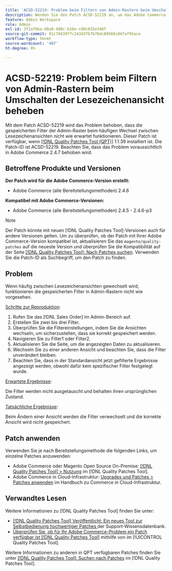 ```yaml
---
title: 'ACSD-52219: Problem beim Filtern von Admin-Rastern beim Umschalten der Lesezeichenansicht beheben'
description: Wenden Sie den Patch ACSD-52219 an, um das Adobe Commerce-Problem zu beheben, bei dem die gespeicherten Filter der Admin-Raster beim häufigen Wechsel zwischen Lesezeichenansichten nicht wie erwartet funktionieren.
feature: Admin Workspace
role: Admin
exl-id: 3f1af6ba-88a0-480c-b16e-c00c655e346f
source-git-commit: 81c78439f7c243437b7b76dc80560c847af95ace
workflow-type: tm+mt
source-wordcount: '407'
ht-degree: 0%

---
```


# ACSD-52219: Problem beim Filtern von Admin-Rastern beim Umschalten der Lesezeichenansicht beheben

Mit dem Patch ACSD-52219 wird das Problem behoben, dass die gespeicherten Filter der Admin-Raster beim häufigen Wechsel zwischen Lesezeichenansichten nicht wie erwartet funktionieren. Dieser Patch ist verfügbar, wenn [[!DNL Quality Patches Tool (QPT)]](https://experienceleague.adobe.com/en/docs/commerce-knowledge-base/kb/announcements/commerce-announcements/magento-quality-patches-released-new-tool-to-self-serve-quality-patches) 1.1.39 installiert ist. Die Patch-ID ist ACSD-52219. Beachten Sie, dass das Problem voraussichtlich in Adobe Commerce 2.4.7 behoben wird.

## Betroffene Produkte und Versionen

**Der Patch wird für die Adobe Commerce-Version erstellt:**

* Adobe Commerce (alle Bereitstellungsmethoden) 2.4.6

**Kompatibel mit Adobe Commerce-Versionen:**

* Adobe Commerce (alle Bereitstellungsmethoden) 2.4.5 - 2.4.6-p3

>[!NOTE]
>
>Der Patch könnte mit neuen [!DNL Quality Patches Tool]-Versionen auch für andere Versionen gelten. Um zu überprüfen, ob der Patch mit Ihrer Adobe Commerce-Version kompatibel ist, aktualisieren Sie das `magento/quality-patches` auf die neueste Version und überprüfen Sie die Kompatibilität auf der Seite [[!DNL Quality Patches Tool]: Nach Patches suchen](https://experienceleague.adobe.com/tools/commerce-quality-patches/index.html). Verwenden Sie die Patch-ID als Suchbegriff, um den Patch zu finden.

## Problem

Wenn häufig zwischen Lesezeichenansichten gewechselt wird, funktionieren die gespeicherten Filter in Admin-Rastern nicht wie vorgesehen.

<u>Schritte zur Reproduktion</u>:

1. Rufen Sie das [!DNL Sales Order] im Admin-Bereich auf.
1. Erstellen Sie zwei bis drei Filter.
1. Überprüfen Sie die Filtereinstellungen, indem Sie die Ansichten wechseln, um sicherzustellen, dass sie korrekt gespeichert werden.
1. Navigieren Sie zu Filter1 oder Filter2.
1. Aktualisieren Sie die Seite, um die angezeigten Daten zu aktualisieren.
1. Wechseln Sie zu einer anderen Ansicht und beachten Sie, dass die Filter unverändert bleiben.
1. Beachten Sie, dass in der Standardansicht jetzt gefilterte Ergebnisse angezeigt werden, obwohl dafür kein spezifischer Filter festgelegt wurde.

<u>Erwartete Ergebnisse</u>:

Die Filter werden nicht ausgetauscht und behalten ihren ursprünglichen Zustand.

<u>Tatsächliche Ergebnisse</u>:

Beim Ändern einer Ansicht werden die Filter verwechselt und die korrekte Ansicht wird nicht gespeichert.

## Patch anwenden

Verwenden Sie je nach Bereitstellungsmethode die folgenden Links, um einzelne Patches anzuwenden:

* Adobe Commerce oder Magento Open Source On-Premise: [[!DNL Quality Patches Tool] > Nutzung](/help/tools/quality-patches-tool/usage.md) im [!DNL Quality Patches Tool].
* Adobe Commerce in Cloud-Infrastruktur: [Upgrades und Patches > Patches anwenden](https://experienceleague.adobe.com/docs/commerce-cloud-service/user-guide/develop/upgrade/apply-patches.html) im Handbuch zu Commerce in Cloud-Infrastruktur.

## Verwandtes Lesen

Weitere Informationen zu [!DNL Quality Patches Tool] finden Sie unter:

* [[!DNL Quality Patches Tool] Veröffentlicht: Ein neues Tool zur Selbstbedienung hochwertiger Patches ](https://experienceleague.adobe.com/en/docs/commerce-knowledge-base/kb/announcements/commerce-announcements/magento-quality-patches-released-new-tool-to-self-serve-quality-patches) der Support-Wissensdatenbank.
* [Überprüfen Sie, ob für Ihr Adobe Commerce-Problem ein Patch verfügbar ist [!DNL Quality Patches Tool]](/help/tools/quality-patches-tool/patches-available-in-qpt/check-patch-for-magento-issue-with-magento-quality-patches.md) mithilfe von im [!UICONTROL Quality Patches Tool].


Weitere Informationen zu anderen in QPT verfügbaren Patches finden Sie unter [[!DNL Quality Patches Tool]: Suchen nach Patches](https://experienceleague.adobe.com/tools/commerce-quality-patches/index.html) im [!DNL Quality Patches Tool].
